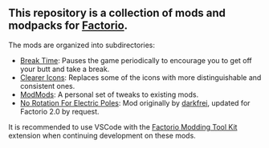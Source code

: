 ## This repository is a collection of mods and modpacks for [Factorio](https://www.factorio.com).

The mods are organized into subdirectories:
* [Break Time](BreakTime): Pauses the game periodically to encourage you to get off your butt and take a break.
* [Clearer Icons](ClearerIcons): Replaces some of the icons with more distinguishable and consistent ones.
* [ModMods](ModMods): A personal set of tweaks to existing mods.
* [No Rotation For Electric Poles](NoRotationForElectricPoles): Mod originally by [darkfrei](https://mods.factorio.com/mod/NoRotationForElectricPoles), updated for Factorio 2.0 by request.

It is recommended to use VSCode with the [Factorio Modding Tool Kit](https://marketplace.visualstudio.com/items?itemName=justarandomgeek.factoriomod-debug) extension when continuing development on these mods.
